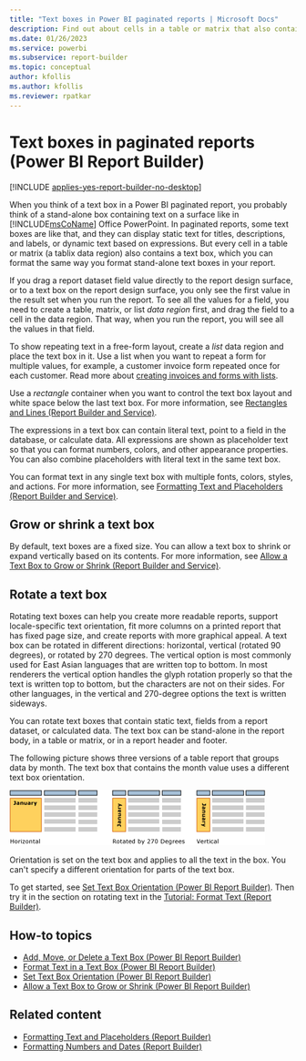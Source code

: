 ```yaml
---
title: "Text boxes in Power BI paginated reports | Microsoft Docs"
description: Find out about cells in a table or matrix that also contain text boxes in a Power BI paginated report. You can format them the same way as stand-alone text boxes in Power BI Report Builder.
ms.date: 01/26/2023
ms.service: powerbi
ms.subservice: report-builder
ms.topic: conceptual
author: kfollis
ms.author: kfollis
ms.reviewer: rpatkar
---
```

# Text boxes in paginated reports (Power BI Report Builder)

[!INCLUDE [applies-yes-report-builder-no-desktop](../../../includes/applies-yes-report-builder-no-desktop.md)]

  When you think of a text box in a Power BI paginated report, you probably think of a stand-alone box containing text on a surface like in [!INCLUDE[msCoName](../../../includes/msconame-md.md)] Office PowerPoint. In paginated reports, some text boxes are like that, and they can display static text for titles, descriptions, and labels, or dynamic text based on expressions. But every cell in a table or matrix (a tablix data region) also contains a text box, which you can format the same way you format stand-alone text boxes in your report.  
  
If you drag a report dataset field value directly to the report design surface, or to a text box on the report design surface, you only see the first value in the result set when you run the report. To see all the values for a field, you need to create a table, matrix, or list *data region* first, and drag the field to a cell in the data region. That way, when you run the report, you will see all the values in that field.  
  
 To show repeating text in a free-form layout, create a *list* data region and place the text box in it. Use a list when you want to repeat a form for multiple values, for example, a customer invoice form repeated once for each customer. Read more about [creating invoices and forms with lists](/sql/reporting-services/report-design/create-invoices-and-forms-with-lists-report-builder-and-ssrs).  
  
 Use a *rectangle* container when you want to control the text box layout and white space below the last text box. For more information, see [Rectangles and Lines &#40;Report Builder and Service&#41;](/sql/reporting-services/report-design/rectangles-and-lines-report-builder-and-ssrs).  
  
 The expressions in a text box can contain literal text, point to a field in the database, or calculate data. All expressions are shown as placeholder text so that you can format numbers, colors, and other appearance properties. You can also combine placeholders with literal text in the same text box.  
  
 You can format text in any single text box with multiple fonts, colors, styles, and actions. For more information, see [Formatting Text and Placeholders &#40;Report Builder and Service&#41;](/sql/reporting-services/report-design/formatting-text-and-placeholders-report-builder-and-ssrs).  

##  <a name="GrowShrinkTextBox"></a> Grow or shrink a text box  
 By default, text boxes are a fixed size. You can allow a text box to shrink or expand vertically based on its contents. For more information, see [Allow a Text Box to Grow or Shrink &#40;Report Builder and Service&#41;](/sql/reporting-services/report-design/allow-a-text-box-to-grow-or-shrink-report-builder-and-ssrs).  
  
## Rotate a text box  
 Rotating text boxes can help you create more readable reports, support locale-specific text orientation, fit more columns on a printed report that has fixed page size, and create reports with more graphical appeal. A text box can be rotated in different directions: horizontal, vertical (rotated 90 degrees), or rotated by 270 degrees. The vertical option is most commonly used for East Asian languages that are written top to bottom. In most renderers the vertical option handles the glyph rotation properly so that the text is written top to bottom, but the characters are not on their sides. For other languages, in the vertical and 270-degree options the text is written sideways.  
  
 You can rotate text boxes that contain static text, fields from a report dataset, or calculated data. The text box can be stand-alone in the report body, in a table or matrix, or in a report header and footer.  
  
 The following picture shows three versions of a table report that groups data by month. The text box that contains the month value uses a different text box orientation.  
  
 ![Drawing showing three possible orientations for the month value.](../../media/report-builder-power-bi/rs-textbox-orientation.png) 
  
 Orientation is set on the text box and applies to all the text in the box. You can't specify a different orientation for parts of the text box.  
  
 To get started, see [Set Text Box Orientation &#40;Power BI Report Builder&#41;](set-text-box-orientation-report-builder-and-service.md). Then try it in the section on rotating text in the [Tutorial: Format Text &#40;Report Builder&#41;](/sql/reporting-services/tutorial-format-text-report-builder).  
  
##  <a name="HowTo"></a> How-to topics  

- [Add, Move, or Delete a Text Box &#40;Power BI Report Builder&#41;](add-move-or-delete-a-text-box-report-builder-and-service.md)  
- [Format Text in a Text Box &#40;Power BI Report Builder&#41;](format-text-in-a-text-box-report-builder-and-service.md)
- [Set Text Box Orientation &#40;Power BI Report Builder&#41;](set-text-box-orientation-report-builder-and-service.md)
- [Allow a Text Box to Grow or Shrink &#40;Power BI Report Builder&#41;](allow-a-text-box-to-grow-or-shrink-report-builder-and-service.md)
  
## Related content

- [Formatting Text and Placeholders &#40;Report Builder&#41;](/sql/reporting-services/report-design/formatting-text-and-placeholders-report-builder-and-ssrs)   
- [Formatting Numbers and Dates &#40;Report Builder&#41;](/sql/reporting-services/report-design/formatting-numbers-and-dates-report-builder-and-ssrs)  
  
  
